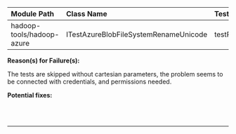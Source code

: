 | Module Path | Class Name | Test Name | Failures | Errors |
| :----------- | :--------- | :-------- | :------- | :----- |
| hadoop-tools/hadoop-azure | ITestAzureBlobFileSystemRenameUnicode | testRenameFileUsingUnicode | 0 | 125 |

**Reason(s) for Failure(s):**

The tests are skipped without cartesian parameters, the problem seems to be connected with credentials, and permissions needed.


**Potential fixes:**









<br><br>
________
